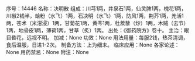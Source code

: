 序号：14446
名称：决明散
组成：川芎1两，井泉石1两，仙灵脾1两，槐花1两，川椒2钱半，蛤粉（水飞）1两，石决明（水飞）1两，防风1两，荆芥1两，羌活1两，苍术（米泔浸）1两，甘菊花1两，黄芩1两，杜蒺藜（炒）1两，木贼（去节）1两，地骨皮1两，薄荷1两，甘草（炙）1两。
出处：《御药院方》卷十。
主治：眼目昏花，远视不明。
加减：None
功效：None
用法用量：每服2钱，热茶清调，食后温服，日进1-2次。
制备方法：上为细末。
临床应用：None
各家论述：None
用药禁忌：None
附注：None

